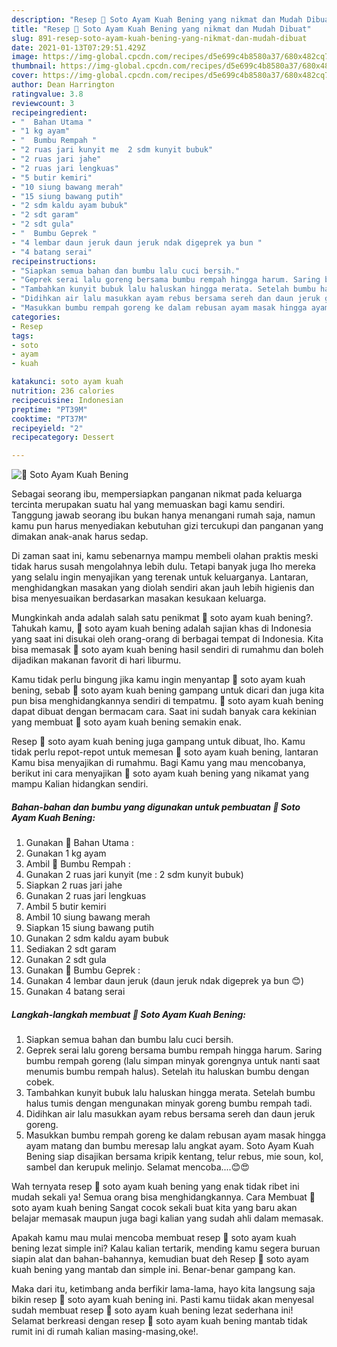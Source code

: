 ```yaml
---
description: "Resep 🍜 Soto Ayam Kuah Bening yang nikmat dan Mudah Dibuat"
title: "Resep 🍜 Soto Ayam Kuah Bening yang nikmat dan Mudah Dibuat"
slug: 891-resep-soto-ayam-kuah-bening-yang-nikmat-dan-mudah-dibuat
date: 2021-01-13T07:29:51.429Z
image: https://img-global.cpcdn.com/recipes/d5e699c4b8580a37/680x482cq70/🍜-soto-ayam-kuah-bening-foto-resep-utama.jpg
thumbnail: https://img-global.cpcdn.com/recipes/d5e699c4b8580a37/680x482cq70/🍜-soto-ayam-kuah-bening-foto-resep-utama.jpg
cover: https://img-global.cpcdn.com/recipes/d5e699c4b8580a37/680x482cq70/🍜-soto-ayam-kuah-bening-foto-resep-utama.jpg
author: Dean Harrington
ratingvalue: 3.8
reviewcount: 3
recipeingredient:
- "  Bahan Utama "
- "1 kg ayam"
- "  Bumbu Rempah "
- "2 ruas jari kunyit me  2 sdm kunyit bubuk"
- "2 ruas jari jahe"
- "2 ruas jari lengkuas"
- "5 butir kemiri"
- "10 siung bawang merah"
- "15 siung bawang putih"
- "2 sdm kaldu ayam bubuk"
- "2 sdt garam"
- "2 sdt gula"
- "  Bumbu Geprek "
- "4 lembar daun jeruk daun jeruk ndak digeprek ya bun "
- "4 batang serai"
recipeinstructions:
- "Siapkan semua bahan dan bumbu lalu cuci bersih."
- "Geprek serai lalu goreng bersama bumbu rempah hingga harum. Saring bumbu rempah goreng (lalu simpan minyak gorengnya untuk nanti saat menumis bumbu rempah halus). Setelah itu haluskan bumbu dengan cobek."
- "Tambahkan kunyit bubuk lalu haluskan hingga merata. Setelah bumbu halus tumis dengan mengunakan minyak goreng bumbu rempah tadi."
- "Didihkan air lalu masukkan ayam rebus bersama sereh dan daun jeruk goreng."
- "Masukkan bumbu rempah goreng ke dalam rebusan ayam masak hingga ayam matang dan bumbu meresap lalu angkat ayam. Soto Ayam Kuah Bening siap disajikan bersama kripik kentang, telur rebus, mie soun, kol, sambel dan kerupuk melinjo. Selamat mencoba....😊😍"
categories:
- Resep
tags:
- soto
- ayam
- kuah

katakunci: soto ayam kuah 
nutrition: 236 calories
recipecuisine: Indonesian
preptime: "PT39M"
cooktime: "PT37M"
recipeyield: "2"
recipecategory: Dessert

---
```



![🍜 Soto Ayam Kuah Bening](https://img-global.cpcdn.com/recipes/d5e699c4b8580a37/680x482cq70/🍜-soto-ayam-kuah-bening-foto-resep-utama.jpg)

Sebagai seorang ibu, mempersiapkan panganan nikmat pada keluarga tercinta merupakan suatu hal yang memuaskan bagi kamu sendiri. Tanggung jawab seorang ibu bukan hanya menangani rumah saja, namun kamu pun harus menyediakan kebutuhan gizi tercukupi dan panganan yang dimakan anak-anak harus sedap.

Di zaman  saat ini, kamu sebenarnya mampu membeli olahan praktis meski tidak harus susah mengolahnya lebih dulu. Tetapi banyak juga lho mereka yang selalu ingin menyajikan yang terenak untuk keluarganya. Lantaran, menghidangkan masakan yang diolah sendiri akan jauh lebih higienis dan bisa menyesuaikan berdasarkan masakan kesukaan keluarga. 



Mungkinkah anda adalah salah satu penikmat 🍜 soto ayam kuah bening?. Tahukah kamu, 🍜 soto ayam kuah bening adalah sajian khas di Indonesia yang saat ini disukai oleh orang-orang di berbagai tempat di Indonesia. Kita bisa memasak 🍜 soto ayam kuah bening hasil sendiri di rumahmu dan boleh dijadikan makanan favorit di hari liburmu.

Kamu tidak perlu bingung jika kamu ingin menyantap 🍜 soto ayam kuah bening, sebab 🍜 soto ayam kuah bening gampang untuk dicari dan juga kita pun bisa menghidangkannya sendiri di tempatmu. 🍜 soto ayam kuah bening dapat dibuat dengan bermacam cara. Saat ini sudah banyak cara kekinian yang membuat 🍜 soto ayam kuah bening semakin enak.

Resep 🍜 soto ayam kuah bening juga gampang untuk dibuat, lho. Kamu tidak perlu repot-repot untuk memesan 🍜 soto ayam kuah bening, lantaran Kamu bisa menyajikan di rumahmu. Bagi Kamu yang mau mencobanya, berikut ini cara menyajikan 🍜 soto ayam kuah bening yang nikamat yang mampu Kalian hidangkan sendiri.

<!--inarticleads1-->

##### Bahan-bahan dan bumbu yang digunakan untuk pembuatan 🍜 Soto Ayam Kuah Bening:

1. Gunakan  🐣 Bahan Utama :
1. Gunakan 1 kg ayam
1. Ambil  🐣 Bumbu Rempah :
1. Gunakan 2 ruas jari kunyit (me : 2 sdm kunyit bubuk)
1. Siapkan 2 ruas jari jahe
1. Gunakan 2 ruas jari lengkuas
1. Ambil 5 butir kemiri
1. Ambil 10 siung bawang merah
1. Siapkan 15 siung bawang putih
1. Gunakan 2 sdm kaldu ayam bubuk
1. Sediakan 2 sdt garam
1. Gunakan 2 sdt gula
1. Gunakan  🐣 Bumbu Geprek :
1. Gunakan 4 lembar daun jeruk (daun jeruk ndak digeprek ya bun 😊)
1. Gunakan 4 batang serai




<!--inarticleads2-->

##### Langkah-langkah membuat 🍜 Soto Ayam Kuah Bening:

1. Siapkan semua bahan dan bumbu lalu cuci bersih.
1. Geprek serai lalu goreng bersama bumbu rempah hingga harum. Saring bumbu rempah goreng (lalu simpan minyak gorengnya untuk nanti saat menumis bumbu rempah halus). Setelah itu haluskan bumbu dengan cobek.
1. Tambahkan kunyit bubuk lalu haluskan hingga merata. Setelah bumbu halus tumis dengan mengunakan minyak goreng bumbu rempah tadi.
1. Didihkan air lalu masukkan ayam rebus bersama sereh dan daun jeruk goreng.
1. Masukkan bumbu rempah goreng ke dalam rebusan ayam masak hingga ayam matang dan bumbu meresap lalu angkat ayam. Soto Ayam Kuah Bening siap disajikan bersama kripik kentang, telur rebus, mie soun, kol, sambel dan kerupuk melinjo. Selamat mencoba....😊😍




Wah ternyata resep 🍜 soto ayam kuah bening yang enak tidak ribet ini mudah sekali ya! Semua orang bisa menghidangkannya. Cara Membuat 🍜 soto ayam kuah bening Sangat cocok sekali buat kita yang baru akan belajar memasak maupun juga bagi kalian yang sudah ahli dalam memasak.

Apakah kamu mau mulai mencoba membuat resep 🍜 soto ayam kuah bening lezat simple ini? Kalau kalian tertarik, mending kamu segera buruan siapin alat dan bahan-bahannya, kemudian buat deh Resep 🍜 soto ayam kuah bening yang mantab dan simple ini. Benar-benar gampang kan. 

Maka dari itu, ketimbang anda berfikir lama-lama, hayo kita langsung saja bikin resep 🍜 soto ayam kuah bening ini. Pasti kamu tiidak akan menyesal sudah membuat resep 🍜 soto ayam kuah bening lezat sederhana ini! Selamat berkreasi dengan resep 🍜 soto ayam kuah bening mantab tidak rumit ini di rumah kalian masing-masing,oke!.

